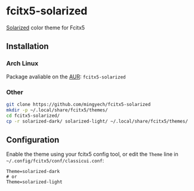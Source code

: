 # fcitx5-solarized

[Solarized](https://github.com/altercation/solarized) color theme for Fcitx5

## Installation

### Arch Linux

Package avaliable on the [AUR](https://aur.archlinux.org/packages/fcitx5-solarized/): `fcitx5-solarized`

### Other

```sh
git clone https://github.com/mingyech/fcitx5-solarized
mkdir -p ~/.local/share/fcitx5/themes/
cd fcitx5-solarized/
cp -r solarized-dark/ solarized-light/ ~/.local/share/fcitx5/themes/
```

## Configuration

Enable the theme using your fcitx5 config tool, or edit the `Theme` line in `~/.config/fcitx5/conf/classicui.conf`:

```dosini
Theme=solarized-dark
# or
Theme=solarized-light
```
